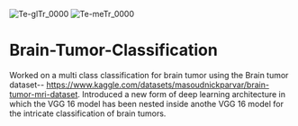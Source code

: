 ![Te-glTr_0000](https://github.com/parththirwani/Brain-Tumor-Classification/assets/124462644/810e6497-1f76-419d-bcb2-bf2fa96d00c7)
![Te-meTr_0000](https://github.com/parththirwani/Brain-Tumor-Classification/assets/124462644/8a351b2d-9dde-43fb-95a5-cdfbfad7ecb3)
# Brain-Tumor-Classification
 
Worked on a multi class classification for brain tumor using the Brain tumor dataset-- https://www.kaggle.com/datasets/masoudnickparvar/brain-tumor-mri-dataset. Introduced a new form of deep learning architecture in which the VGG 16 model has been nested inside anothe VGG 16 model for the intricate classification of brain tumors. 

